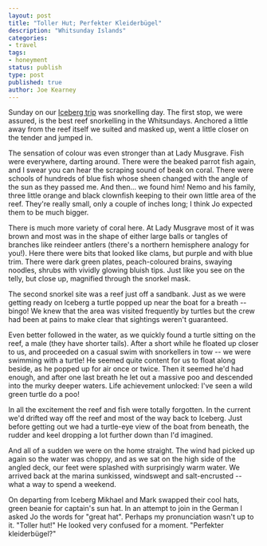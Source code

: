 ```yaml
---
layout: post
title: "Toller Hut; Perfekter Kleiderbügel"
description: "Whitsunday Islands"
categories:
- travel
tags:
- honeyment
status: publish
type: post
published: true
author: Joe Kearney
---
```


Sunday on our [Iceberg trip](/posts/iceberg-ahoy/) was snorkelling day. The first stop, we were assured, is the best reef snorkelling in the Whitsundays. Anchored a little away from the reef itself we suited and masked up, went a little closer on the tender and jumped in.

The sensation of colour was even stronger than at Lady Musgrave. Fish were everywhere, darting around. There were the beaked parrot fish again, and I swear you can hear the scraping sound of beak on coral. There were schools of hundreds of blue fish whose sheen changed with the angle of the sun as they passed me. And then... we found him! Nemo and his family, three little orange and black clownfish keeping to their own little area of the reef. They're really small, only a couple of inches long; I think Jo expected them to be much bigger.

There is much more variety of coral here. At Lady Musgrave most of it was brown and most was in the shape of either large balls or tangles of branches like reindeer antlers (there's a northern hemisphere analogy for you!). Here there were bits that looked like clams, but purple and with blue trim. There were dark green plates, peach-coloured brains, swaying noodles, shrubs with vividly glowing bluish tips. Just like you see on the telly, but close up, magnified through the snorkel mask.

The second snorkel site was a reef just off a sandbank. Just as we were getting ready on Iceberg a turtle popped up near the boat for a breath -- bingo! We knew that the area was visited frequently by turtles but the crew had been at pains to make clear that sightings weren't guaranteed.

Even better followed in the water, as we quickly found a turtle sitting on the reef, a male (they have shorter tails). After a short while he floated up closer to us, and proceeded on a casual swim with snorkellers in tow -- we were swimming with a turtle! He seemed quite content for us to float along beside, as he popped up for air once or twice. Then it seemed he'd had enough, and after one last breath he let out a massive poo and descended into the murky deeper waters. Life achievement unlocked: I've seen a wild green turtle do a poo!

In all the excitement the reef and fish were totally forgotten. In the current we'd drifted way off the reef and most of the way back to Iceberg. Just before getting out we had a turtle-eye view of the boat from beneath, the rudder and keel dropping a lot further down than I'd imagined.

And all of a sudden we were on the home straight. The wind had picked up again so the water was choppy, and as we sat on the high side of the angled deck, our feet were splashed with surprisingly warm water. We arrived back at the marina sunkissed, windswept and salt-encrusted -- what a way to spend a weekend.

On departing from Iceberg Mikhael and Mark swapped their cool hats, green beanie for captain's sun hat. In an attempt to join in the German I asked Jo the words for "great hat". Perhaps my pronunciation wasn't up to it. "Toller hut!" He looked very confused for a moment. "Perfekter kleiderbügel?"